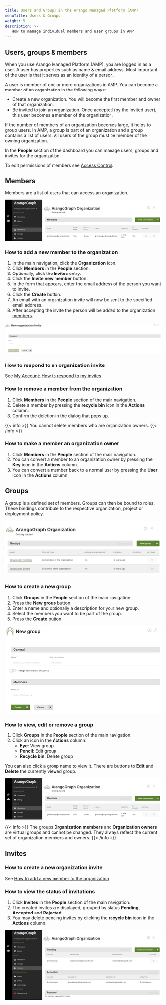 ```yaml
---
title: Users and Groups in the Arango Managed Platform (AMP)
menuTitle: Users & Groups
weight: 5
description: >-
   How to manage individual members and user groups in AMP
---
```

## Users, groups & members

When you use Arango Managed Platform (AMP), you are logged in as a user.
A user has properties such as name & email address.
Most important of the user is that it serves as an identity of a person.

A user is member of one or more organizations in AMP.
You can become a member of an organization in the following ways:

- Create a new organization. You will become the first member and owner of that
  organization.
- Be invited to join an organization. Once accepted (by the invited user), this
  user becomes a member of the organization.

If the number of members of an organization becomes large, it helps to group
users. In AMP, a group is part of an organization and a group contains
a list of users. All users of the group must be member of the owning organization.

In the **People** section of the dashboard you can manage users, groups and
invites for the organization.

To edit permissions of members see [Access Control](../security-and-access-control/_index.md).

## Members

Members are a list of users that can access an organization.

![ArangoGraph Member Access Control](../../images/arangograph-access-control-members.png)

### How to add a new member to the organization

1. In the main navigation, click the __Organization__ icon.
2. Click __Members__ in the __People__ section.
3. Optionally, click the __Invites__ entry.
4. Click the __Invite new member__ button.
5. In the form that appears, enter the email address of the person you want to
   invite.
6. Click the __Create__ button.
7. An email with an organization invite will now be sent to the specified
   email address.
8. After accepting the invite the person will be added to the organization
   [members](#members).

![ArangoGraph Organization Invites](../../images/arangograph-new-invite.png)

### How to respond to an organization invite

See [My Account: How to respond to my invites](../my-account.md#how-to-respond-to-my-invites)

### How to remove a member from the organization

1. Click __Members__ in the __People__ section of the main navigation.
2. Delete a member by pressing the __recycle bin__ icon in the __Actions__ column.
3. Confirm the deletion in the dialog that pops up.

{{< info >}}
You cannot delete members who are organization owners.
{{< /info >}}

### How to make a member an organization owner

1. Click __Members__ in the __People__ section of the main navigation.
2. You can convert a member to an organization owner by pressing the __Key__ icon
   in the __Actions__ column.
3. You can convert a member back to a normal user by pressing the __User__ icon
   in the __Actions__ column.

## Groups

A group is a defined set of members. Groups can then be bound to roles. These
bindings contribute to the respective organization, project or deployment policy.

![ArangoGraph Groups](../../images/arangograph-groups.png)

### How to create a new group

1. Click __Groups__ in the __People__ section of the main navigation.
2. Press the __New group__ button.
3. Enter a name and optionally a description for your new group.
4. Select the members you want to be part of the group.
5. Press the __Create__ button.

![ArangoGraph New Group](../../images/arangograph-new-group.png)

### How to view, edit or remove a group

1. Click __Groups__ in the __People__ section of the main navigation.
2. Click an icon in the __Actions__ column:
   - __Eye__: View group
   - __Pencil__: Edit group
   - __Recycle bin__: Delete group

You can also click a group name to view it. There are buttons to __Edit__ and
__Delete__ the currently viewed group.

![ArangoGraph Group](../../images/arangograph-group.png)

{{< info >}}
The groups __Organization members__ and __Organization owners__ are virtual groups
and cannot be changed. They always reflect the current set of organization
members and owners.
{{< /info >}}

## Invites

### How to create a new organization invite

See [How to add a new member to the organization](#how-to-add-a-new-member-to-the-organization)

### How to view the status of invitations

1. Click __Invites__ in the __People__ section of the main navigation.
2. The created invites are displayed, grouped by status __Pending__,
   __Accepted__ and __Rejected__.
3. You may delete pending invites by clicking the __recycle bin__ icon in the
   __Actions__ column.

![ArangoGraph Organization Invites](../../images/arangograph-org-invites.png)
